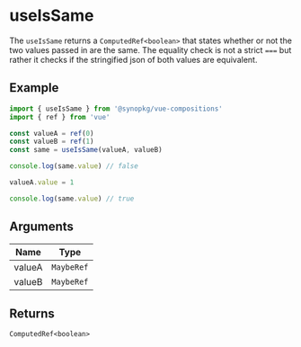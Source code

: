 # useIsSame
The `useIsSame` returns a `ComputedRef<boolean>` that states whether or not the two values passed in are the same. The equality check is not a strict `===` but rather it checks if the stringified json of both values are equivalent. 

## Example
```typescript
import { useIsSame } from '@synopkg/vue-compositions'
import { ref } from 'vue'

const valueA = ref(0)
const valueB = ref(1)
const same = useIsSame(valueA, valueB)

console.log(same.value) // false

valueA.value = 1

console.log(same.value) // true
```

## Arguments
| Name      | Type                           |
|-----------|--------------------------------|
| valueA    | `MaybeRef`                     |
| valueB    | `MaybeRef`                     |


## Returns
`ComputedRef<boolean>`
